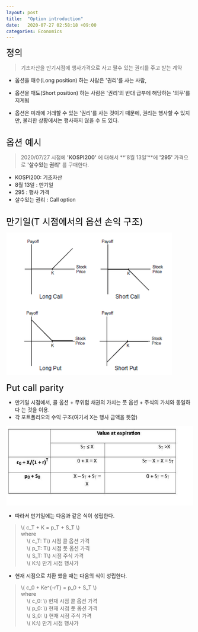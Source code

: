 ```yaml
---
layout: post 
title:  "Option introduction"
date:   2020-07-27 02:58:18 +09:00
categories: Economics
---
```

<div style="color:black;font-size:24px;">
  정의 
</div>

  > 기초자산을 만기시점에 행사가격으로 사고 팔수 있는 권리를 주고 받는 계약

  - 옵션을 매수(Long position) 하는 사람은 '권리'를 사는 사람,<br> 
  - 옵션을 매도(Short position) 하는 사람은 '권리'의 반대 급부에 해당하는 '의무'를 지게됨

  - 옵션은 미래에 거래할 수 있는 '권리'를 사는 것이기 때문에, 권리는 행사할 수 있지만, 불리한 상황에서는 행사하지 않을 수 도 있다.

<br>

<div style="color:black;font-size:24px;">
  옵션 예시
  <br>
</div>

  > 2020/07/27 시점에 **'KOSPI200'** 에 대해서 **'8월 13일'**에 **'295'** 가격으로 **'살수있는 권리'** 를 구매한다.

  - KOSPI200: 기초자산
  - 8월 13일 : 만기일
  - 295 : 행사 가격
  - 살수있는 권리 : Call option

<br>

<div style="color:black;font-size:24px;">
  만기일(T 시점에서의 옵션 손익 구조)
  <br>
</div>
  
![옵션 손익 구조](/assets/economics/option/option_payoff.png)
<br>
<br>
<span style="color:black;font-size:24px;">
  Put call parity
</span>

 - 만기일 시점에서, 콜 옵션 + 무위험 채권의 가치는 풋 옵션 + 주식의 가치와 동일하다 는 것을 이용.
 - 각 포트폴리오의 수익 구조(여기서 X는 행사 금액을 뜻함)
 
 ![옵션 손익 구조](/assets/economics/option/put_call_parity.png)

 - 따라서 만기일에는 다음과 같은 식이 성립한다.<br>
 > \\( c_T + K = p_T + S_T \\)<br>
 > where <br>
 > &nbsp;&nbsp;&nbsp;&nbsp;\\( c_T: T\\) 시점 콜 옵션 가격<br>
 > &nbsp;&nbsp;&nbsp;&nbsp;\\( p_T: T\\) 시점 풋 옵션 가격<br>
 > &nbsp;&nbsp;&nbsp;&nbsp;\\( S_T: T\\) 시점 주식 가격<br>
 > &nbsp;&nbsp;&nbsp;&nbsp;\\( K:\\) 만기 시점 행사가<br>

 - 현재 시점으로 치환 했을 때는 다음의 식이 성립한다.<br>
  > \\( c_0 + Ke^{-rT} = p_0 + S_T \\)<br>
 > where <br>
 > &nbsp;&nbsp;&nbsp;&nbsp;\\( c_0: \\) 현재 시점 콜 옵션 가격<br>
 > &nbsp;&nbsp;&nbsp;&nbsp;\\( p_0: \\) 현재 시점 풋 옵션 가격<br>
 > &nbsp;&nbsp;&nbsp;&nbsp;\\( S_0: \\) 현재 시점 주식 가격<br>
 > &nbsp;&nbsp;&nbsp;&nbsp;\\( K:\\) 만기 시점 행사가<br>
